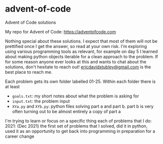# advent-of-code
Advent of Code solutions

My repo for Advent of Code: https://adventofcode.com

Nothing special about these solutions. I expect that most of them will not be prettified once I get the answer, so read at your own risk. I'm exploring using various programming tools as relevant, for example on day 5 I learned about making python objects iterable for a clean approach to the problem. If for some reason anyone ever looks at this and wants to chat about the solutions, don't hesitate to reach out! ericdavidstubley@gmail.com is the best place to reach me.

Each problem gets its own folder labelled 01-25.
Within each folder there is at least
- `goals.txt`: my short notes about what the problem is asking for
- `input.txt`: the problem input
- `XYa.py` and `XYb.py`: python files solving part a and part b. part b is very often turning out to be almost entirely a copy of part a

I'm trying to learn or focus on a specific thing each of problems that I do:
2021: (Dec 2021) the first set of problems that I solved, did it in python, used it as an opportunity to get back into programming in preparation for a career change